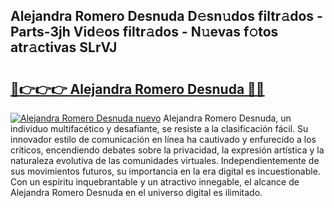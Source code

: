 ## Alejandra Romero Desnuda D𝚎sn𝚞dos filtr𝚊dos - Parts-3jh Vid𝚎os filtr𝚊dos - N𝚞evas f𝚘tos atr𝚊ctivas SLrVJ

# <h2><a href="http://mb0ggc1.tromn.icu/?c=Alejandra+Romero+Desnuda">🔗👉👉👉 Alejandra Romero Desnuda 🔗🔗</a></h2>

[![Alejandra Romero Desnuda nuevo](https://i.imgur.com/pEAQMta.gif)](http://mb0ggc1.tromn.icu/?c=Alejandra+Romero+Desnuda)
Alejandra Romero Desnuda, un individuo multifacético y desafiante, se resiste a la clasificación fácil. Su innovador estilo de comunicación en línea ha cautivado y enfurecido a los críticos, encendiendo debates sobre la privacidad, la expresión artística y la naturaleza evolutiva de las comunidades virtuales. Independientemente de sus movimientos futuros, su importancia en la era digital es incuestionable. Con un espíritu inquebrantable y un atractivo innegable, el alcance de Alejandra Romero Desnuda en el universo digital es ilimitado.
